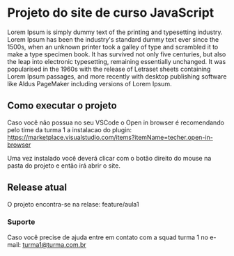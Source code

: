 # Projeto do site de curso JavaScript

Lorem Ipsum is simply dummy text of the printing and typesetting industry. Lorem Ipsum has been the industry's standard dummy text ever since the 1500s, when an unknown printer took a galley of type and scrambled it to make a type specimen book. It has survived not only five centuries, but also the leap into electronic typesetting, remaining essentially unchanged. It was popularised in the 1960s with the release of Letraset sheets containing Lorem Ipsum passages, and more recently with desktop publishing software like Aldus PageMaker including versions of Lorem Ipsum.

## Como executar o projeto

Caso você não possua no seu VSCode o Open in browser é recomendando pelo time da turma 1 a instalacao do plugin: https://marketplace.visualstudio.com/items?itemName=techer.open-in-browser

Uma vez instalado você deverá clicar com o botão direito do mouse na pasta do projeto e então irá abrir o site.

## Release atual

O projeto encontra-se na relase: feature/aula1

### Suporte 

Caso você precise de ajuda entre em contato com a squad turma 1 no e-mail: turma1@turma.com.br